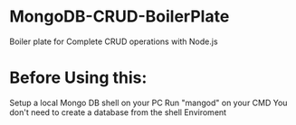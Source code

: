 # MongoDB-CRUD-BoilerPlate
Boiler plate for Complete CRUD operations with Node.js

# Before Using this:
Setup a local Mongo DB shell on your PC
Run "mangod" on your CMD
You don't need to create a database from the shell Enviroment
